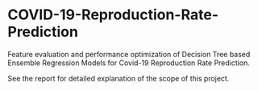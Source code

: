# COVID-19-Reproduction-Rate-Prediction
Feature evaluation and performance optimization of Decision Tree based Ensemble Regression Models for Covid-19 Reproduction Rate Prediction.

See the report for detailed explanation of the scope of this project.

